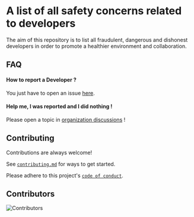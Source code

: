 
# A list of all safety concerns related to developers

The aim of this repository is to list all fraudulent, dangerous and dishonest developers in order to promote a healthier environment and collaboration.


## FAQ

#### How to report a Developer ?

You just have to open an issue [here](https://github.com/devsafety/developers/issues).

#### Help me, I was reported and I did nothing !

Please open a topic in [organization discussions](https://github.com/orgs/devsafety/discussions) !


## Contributing

Contributions are always welcome!

See [`contributing.md`](https://github.com/devsafety/developers/blob/main/CONTRIBUTING.md) for ways to get started.

Please adhere to this project's [`code of conduct`](https://github.com/devsafety/developers/blob/main/CODE_OF_CONDUCT.md).

## Contributors

![Contributors](https://contrib.rocks/image?repo=devsafety/developers)
